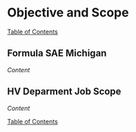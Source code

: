 # Objective and Scope

[Table of Contents](https://bosung91.github.io/FSAE-High-Voltage-System-Design-and-Optimization/#table-of-contents)  

## Formula SAE Michigan
_Content_  

## HV Deparment Job Scope
_Content_  

[Table of Contents](https://bosung91.github.io/FSAE-High-Voltage-System-Design-and-Optimization/#table-of-contents)  
